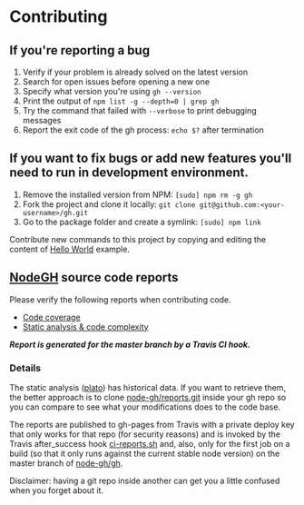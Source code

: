 # Contributing

## If you're reporting a bug

1. Verify if your problem is already solved on the latest version
2. Search for open issues before opening a new one
3. Specify what version you're using `gh --version`
4. Print the output of `npm list -g --depth=0 | grep gh`
5. Try the command that failed with `--verbose` to print debugging messages
6. Report the exit code of the gh process: `echo $?` after termination

## If you want to fix bugs or add new features you'll need to run in development environment.

1. Remove the installed version from NPM: `[sudo] npm rm -g gh`
2. Fork the project and clone it locally: `git clone git@github.com:<your-username>/gh.git`
3. Go to the package folder and create a symlink: `[sudo] npm link`

Contribute new commands to this project by copying and editing the content of [Hello World](https://github.com/node-gh/gh/blob/master/lib/cmds/hello.js) example.

## [NodeGH](nodegh.io) source code reports
Please verify the following reports when contributing code.

* [Code coverage](https://node-gh.github.io/reports/coverage/lcov-report/index.html)
* [Static analysis & code complexity](https://node-gh.github.io/reports/complexity/)

***Report is generated for the master branch by a Travis CI hook.***

### Details

The static analysis ([plato](https://github.com/es-analysis/plato)) has historical data. If you want to retrieve them, the better approach is to clone [node-gh/reports.git](https://github.com/node-gh/reports) inside your gh repo so you can compare to see what your modifications does to the code base.

The reports are published to gh-pages from Travis with a private deploy key that only works for that repo (for security reasons) and is invoked by the Travis after_success hook [ci-reports.sh](https://github.com/node-gh/gh/blob/master/ci-reports.sh) and, also, only for the first job on a build (so that it only runs against the current stable node version) on the master branch of [node-gh/gh](https://travis-ci.org/node-gh/gh).

Disclaimer: having a git repo inside another can get you a little confused when you forget about it.
